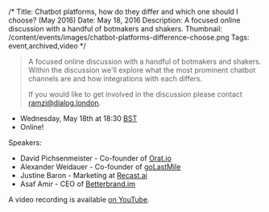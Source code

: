 /*
Title: Chatbot platforms, how do they differ and which one should I choose? (May 2016)
Date: May 18, 2016
Description: A focused online discussion with a handful of botmakers and shakers.
Thumbnail: /content/events/images/chatbot-platforms-difference-choose.png
Tags: event,archived,video
*/


> A focused online discussion with a handful of botmakers and shakers. Within the discussion we'll explore what the most prominent chatbot channels are and how integrations with each differs.
>
> If you would like to get involved in the discussion please contact [ramzi@dialog.london](mailto:ramzi@dialog.london).

- Wednesday, May 18th at 18:30 [BST](http://www.timeanddate.com/worldclock/meeting.html?year=2016&month=5&day=18&p1=136)
- Online!


Speakers:

- David Pichsenmeister - Co-founder of [Orat.io](https://orat.io/)
- Alexander Weidauer - Co-founder of [goLastMile](http://golastmile.com/)
- Justine Baron - Marketing at [Recast.ai](https://recast.ai/)
- Asaf Amir - CEO of [Betterbrand.im](http://betterbrand.im/)

A video recording is available [on YouTube](https://www.youtube.com/watch?v=wknlctPSKPo).
